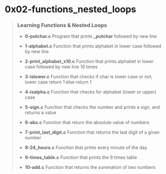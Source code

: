 # 0x02-functions_nested_loops

> ### Learning Functions & Nested Loops
>
> - **0-putchar.c** Program that prints **_putchar** followed by new line
>
> - **1-alphabet.c** Function that prints alphabet in lower case followed by new line
>
> - **2-print_alphabet_x10.c** Function that prints alphabet in lower case followed by new line  10 times
>
> - **3-islower.c** Function that checks if char is lower case or not, lower case return 1 else return 1
>
> - **4-isalpha.c** Function that checks for alphabet (lower or upper) case
>
> - **5-sign.c** Function that checks the number and prints a sign, and returns a value
>
> - **6-abs.c** Function that return the absolute value of numbers
>
> - **7-print_last_digit.c** Function that returns the last digit of a given number
>
> - **8-24_hours.c** Function that prints every minute of the day
>
> - **9-times_table.c** Function that prints the 9 times table
>
> - **10-add.c** Function that returns the summation of two numbers
>
